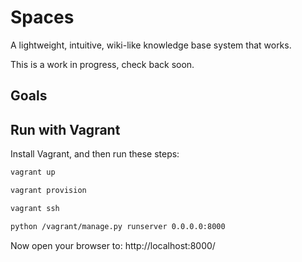 # Spaces

A lightweight, intuitive, wiki-like knowledge base system that works.

This is a work in progress, check back soon.

## Goals


## Run with Vagrant

Install Vagrant, and then run these steps:

```sh
vagrant up

vagrant provision

vagrant ssh

python /vagrant/manage.py runserver 0.0.0.0:8000
```

Now open your browser to: http://localhost:8000/